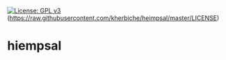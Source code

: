[![License: GPL v3](https://img.shields.io/badge/License-GPLv3-blue.svg)](https://www.gnu.org/licenses/gpl-3.0)(https://raw.githubusercontent.com/kherbiche/heimpsal/master/LICENSE)
# hiempsal
